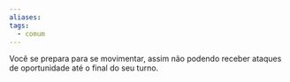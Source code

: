 ```yaml
---
aliases: 
tags:
  - comum
---
```

 
Você se prepara para se movimentar, assim não podendo receber ataques de oportunidade até o final do seu turno.